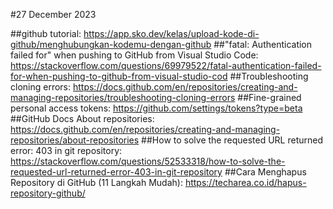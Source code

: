 #27 December 2023

##github tutorial: https://app.sko.dev/kelas/upload-kode-di-github/menghubungkan-kodemu-dengan-github
##"fatal: Authentication failed for" when pushing to GitHub from Visual Studio Code: https://stackoverflow.com/questions/69979522/fatal-authentication-failed-for-when-pushing-to-github-from-visual-studio-cod
##Troubleshooting cloning errors: https://docs.github.com/en/repositories/creating-and-managing-repositories/troubleshooting-cloning-errors
##Fine-grained personal access tokens: https://github.com/settings/tokens?type=beta
##GitHub Docs About repositories: https://docs.github.com/en/repositories/creating-and-managing-repositories/about-repositories
##How to solve the requested URL returned error: 403 in git repository: https://stackoverflow.com/questions/52533318/how-to-solve-the-requested-url-returned-error-403-in-git-repository
##Cara Menghapus Repository di GitHub (11 Langkah Mudah): https://techarea.co.id/hapus-repository-github/
